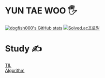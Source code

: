 # YUN TAE WOO 🖐

[![dogfish000's GitHub stats](https://github-readme-stats.vercel.app/api?username=dogfish000&show_icons=true&theme=dracula)](https://github.com/anuraghazra/github-readme-stats) [![Solved.ac프로필](http://mazassumnida.wtf/api/v2/generate_badge?boj=dogfish000)](https://solved.ac/dogfish000)
<br/>
# Study ✍
[TIL](https://github.com/dogfish000/TIL)
<br/>
[Algorithm](https://github.com/dogfish000/Algorithm)
